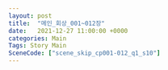 ```yaml
---
layout: post
title:  "메인_회상_001~012장"
date:   2021-12-27 11:00:00 +0000
categories: Main
Tags: Story Main
SceneCode: ["scene_skip_cp001-012_q1_s10"]
---
```

